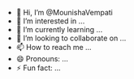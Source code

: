 - 👋 Hi, I’m @MounishaVempati
- 👀 I’m interested in ...
- 🌱 I’m currently learning ...
- 💞️ I’m looking to collaborate on ...
- 📫 How to reach me ...
- 😄 Pronouns: ...
- ⚡ Fun fact: ...

<!---
MounishaVempati/MounishaVempati is a ✨ special ✨ repository because its `README.md` (this file) appears on your GitHub profile.
You can click the Preview link to take a look at your changes.
--->

